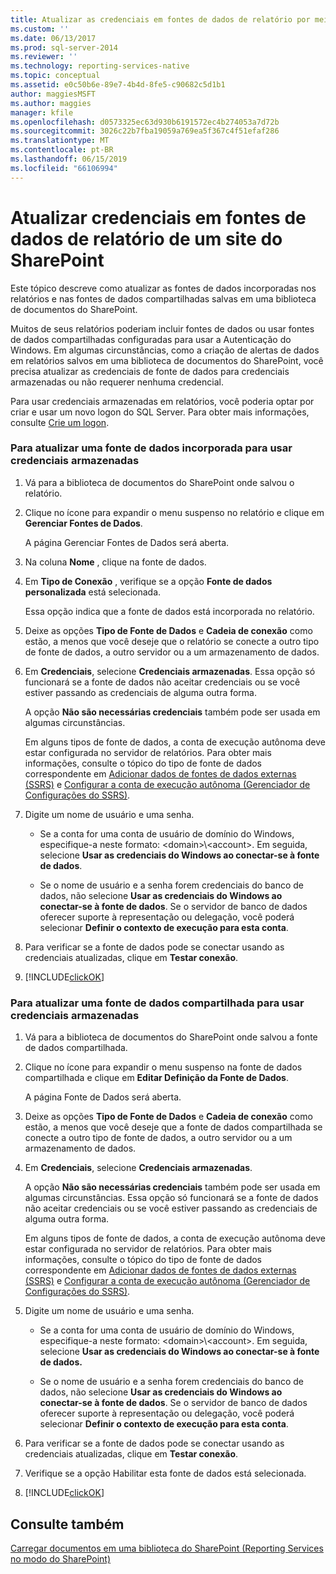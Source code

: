 ```yaml
---
title: Atualizar as credenciais em fontes de dados de relatório por meio de um site do SharePoint | Microsoft Docs
ms.custom: ''
ms.date: 06/13/2017
ms.prod: sql-server-2014
ms.reviewer: ''
ms.technology: reporting-services-native
ms.topic: conceptual
ms.assetid: e0c50b6e-89e7-4b4d-8fe5-c90682c5d1b1
author: maggiesMSFT
ms.author: maggies
manager: kfile
ms.openlocfilehash: d0573325ec63d930b6191572ec4b274053a7d72b
ms.sourcegitcommit: 3026c22b7fba19059a769ea5f367c4f51efaf286
ms.translationtype: MT
ms.contentlocale: pt-BR
ms.lasthandoff: 06/15/2019
ms.locfileid: "66106994"
---
```

# <a name="update-credentials-in-report-data-sources-from-a-sharepoint-site"></a>Atualizar credenciais em fontes de dados de relatório de um site do SharePoint
  Este tópico descreve como atualizar as fontes de dados incorporadas nos relatórios e nas fontes de dados compartilhadas salvas em uma biblioteca de documentos do SharePoint.  
  
 Muitos de seus relatórios poderiam incluir fontes de dados ou usar fontes de dados compartilhadas configuradas para usar a Autenticação do Windows. Em algumas circunstâncias, como a criação de alertas de dados em relatórios salvos em uma biblioteca de documentos do SharePoint, você precisa atualizar as credenciais de fonte de dados para credenciais armazenadas ou não requerer nenhuma credencial.  
  
 Para usar credenciais armazenadas em relatórios, você poderia optar por criar e usar um novo logon do SQL Server. Para obter mais informações, consulte [Crie um logon](../../relational-databases/security/authentication-access/create-a-login.md).  
  
### <a name="to-update-an-embedded-data-source-to-use-stored-credentials"></a>Para atualizar uma fonte de dados incorporada para usar credenciais armazenadas  
  
1.  Vá para a biblioteca de documentos do SharePoint onde salvou o relatório.  
  
2.  Clique no ícone para expandir o menu suspenso no relatório e clique em **Gerenciar Fontes de Dados**.  
  
     A página Gerenciar Fontes de Dados será aberta.  
  
3.  Na coluna **Nome** , clique na fonte de dados.  
  
4.  Em **Tipo de Conexão** , verifique se a opção **Fonte de dados personalizada** está selecionada.  
  
     Essa opção indica que a fonte de dados está incorporada no relatório.  
  
5.  Deixe as opções **Tipo de Fonte de Dados** e **Cadeia de conexão** como estão, a menos que você deseje que o relatório se conecte a outro tipo de fonte de dados, a outro servidor ou a um armazenamento de dados.  
  
6.  Em **Credenciais**, selecione **Credenciais armazenadas**. Essa opção só funcionará se a fonte de dados não aceitar credenciais ou se você estiver passando as credenciais de alguma outra forma.  
  
     A opção **Não são necessárias credenciais** também pode ser usada em algumas circunstâncias.  
  
     Em alguns tipos de fonte de dados, a conta de execução autônoma deve estar configurada no servidor de relatórios. Para obter mais informações, consulte o tópico do tipo de fonte de dados correspondente em [Adicionar dados de fontes de dados externas &#40;SSRS&#41;](add-data-from-external-data-sources-ssrs.md) e [Configurar a conta de execução autônoma &#40;Gerenciador de Configurações do SSRS&#41;](../install-windows/configure-the-unattended-execution-account-ssrs-configuration-manager.md).  
  
7.  Digite um nome de usuário e uma senha.  
  
    -   Se a conta for uma conta de usuário de domínio do Windows, especifique-a neste formato: \<domain>\\<account\>. Em seguida, selecione **Usar as credenciais do Windows ao conectar-se à fonte de dados**.  
  
    -   Se o nome de usuário e a senha forem credenciais do banco de dados, não selecione **Usar as credenciais do Windows ao conectar-se à fonte de dados**. Se o servidor de banco de dados oferecer suporte à representação ou delegação, você poderá selecionar **Definir o contexto de execução para esta conta**.  
  
8.  Para verificar se a fonte de dados pode se conectar usando as credenciais atualizadas, clique em **Testar conexão**.  
  
9. [!INCLUDE[clickOK](../../includes/clickok-md.md)]  
  
### <a name="to-update-a-shared-data-source-to-use-stored-credentials"></a>Para atualizar uma fonte de dados compartilhada para usar credenciais armazenadas  
  
1.  Vá para a biblioteca de documentos do SharePoint onde salvou a fonte de dados compartilhada.  
  
2.  Clique no ícone para expandir o menu suspenso na fonte de dados compartilhada e clique em **Editar Definição da Fonte de Dados**.  
  
     A página Fonte de Dados será aberta.  
  
3.  Deixe as opções **Tipo de Fonte de Dados** e **Cadeia de conexão** como estão, a menos que você deseje que a fonte de dados compartilhada se conecte a outro tipo de fonte de dados, a outro servidor ou a um armazenamento de dados.  
  
4.  Em **Credenciais**, selecione **Credenciais armazenadas**.  
  
     A opção **Não são necessárias credenciais** também pode ser usada em algumas circunstâncias. Essa opção só funcionará se a fonte de dados não aceitar credenciais ou se você estiver passando as credenciais de alguma outra forma.  
  
     Em alguns tipos de fonte de dados, a conta de execução autônoma deve estar configurada no servidor de relatórios. Para obter mais informações, consulte o tópico do tipo de fonte de dados correspondente em [Adicionar dados de fontes de dados externas &#40;SSRS&#41;](add-data-from-external-data-sources-ssrs.md) e [Configurar a conta de execução autônoma &#40;Gerenciador de Configurações do SSRS&#41;](../install-windows/configure-the-unattended-execution-account-ssrs-configuration-manager.md).  
  
5.  Digite um nome de usuário e uma senha.  
  
    -   Se a conta for uma conta de usuário de domínio do Windows, especifique-a neste formato: \<domain>\\<account\>. Em seguida, selecione **Usar as credenciais do Windows ao conectar-se à fonte de dados.**  
  
    -   Se o nome de usuário e a senha forem credenciais do banco de dados, não selecione **Usar as credenciais do Windows ao conectar-se à fonte de dados**. Se o servidor de banco de dados oferecer suporte à representação ou delegação, você poderá selecionar **Definir o contexto de execução para esta conta**.  
  
6.  Para verificar se a fonte de dados pode se conectar usando as credenciais atualizadas, clique em **Testar conexão**.  
  
7.  Verifique se a opção Habilitar esta fonte de dados está selecionada.  
  
8.  [!INCLUDE[clickOK](../../includes/clickok-md.md)]  
  
## <a name="see-also"></a>Consulte também  
 [Carregar documentos em uma biblioteca do SharePoint &#40;Reporting Services no modo do SharePoint&#41;](../upload-documents-to-a-sharepoint-library-reporting-services-in-sharepoint-mode.md)  
  
  
